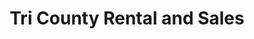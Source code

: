 ---
title: "Tri County Rental and Sales"
url: /chiefland/tri-county-rental-and-sales/
shop: tools
---